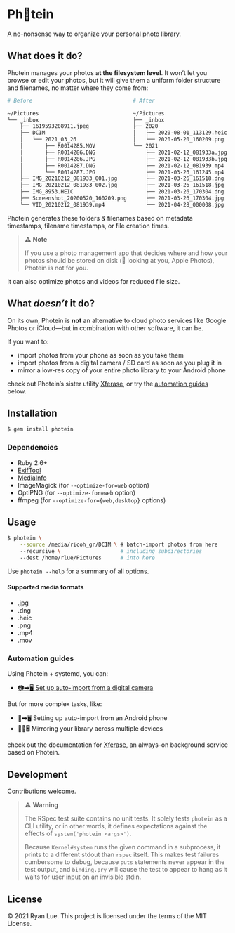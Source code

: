 Ph📸tein
========

A no-nonsense way to organize your personal photo library.

What does it do?
----------------

Photein manages your photos **at the filesystem level**.
It won’t let you browse or edit your photos,
but it will give them a uniform folder structure and filenames,
no matter where they come from:

```sh
# Before                                # After

~/Pictures                              ~/Pictures
└── _inbox                              ├── _inbox
    ├── 1619593208911.jpeg              ├── 2020
    ├── DCIM                            │   ├── 2020-08-01_113129.heic
    │   └── 2021_03_26                  │   └── 2020-05-20_160209.png
    │       ├── R0014285.MOV            └── 2021
    │       ├── R0014286.DNG                ├── 2021-02-12_081933a.jpg
    │       ├── R0014286.JPG                ├── 2021-02-12_081933b.jpg
    │       ├── R0014287.DNG                ├── 2021-02-12_081939.mp4
    │       └── R0014287.JPG                ├── 2021-03-26_161245.mp4
    ├── IMG_20210212_081933_001.jpg         ├── 2021-03-26_161518.dng
    ├── IMG_20210212_081933_002.jpg         ├── 2021-03-26_161518.jpg
    ├── IMG_8953.HEIC                       ├── 2021-03-26_170304.dng
    ├── Screenshot_20200520_160209.png      ├── 2021-03-26_170304.jpg
    └── VID_20210212_081939.mp4             └── 2021-04-28_000008.jpg
```

Photein generates these folders & filenames
based on metadata timestamps, filename timestamps, or file creation times.

> ⚠️ **Note**
>
> If you use a photo management app that decides
> where and how your photos should be stored on disk
> (👀 looking at you, Apple Photos), Photein is not for you.

It can also optimize photos and videos for reduced file size.

What _doesn’t_ it do?
---------------------

On its own, Photein is **not** an alternative
to cloud photo services like Google Photos or iCloud—but
in combination with other software, it can be.

If you want to:

* import photos from your phone as soon as you take them
* import photos from a digital camera / SD card as soon as you plug it in
* mirror a low-res copy of your entire photo library to your Android phone

check out Photein’s sister utility [Xferase][],
or try the [automation guides][] below.

[Xferase]: https://github.com/rlue/xferase
[automation guides]: #automation-guides

Installation
------------

```sh
$ gem install photein
```

### Dependencies

* Ruby 2.6+
* [ExifTool][]
* [MediaInfo][]
* ImageMagick (for `--optimize-for=web` option)
* OptiPNG (for `--optimize-for=web` option)
* ffmpeg (for `--optimize-for={web,desktop}` options)

[ExifTool]: https://exiftool.org/
[MediaInfo]: https://mediaarea.net/MediaInfo

Usage
-----

```sh
$ photein \
    --source /media/ricoh_gr/DCIM \ # batch-import photos from here
    --recursive \                   # including subdirectories
    --dest /home/rlue/Pictures      # into here
```

Use `photein --help` for a summary of all options.

#### Supported media formats

* .jpg
* .dng
* .heic
* .png
* .mp4
* .mov

### Automation guides

Using Photein + systemd, you can:

* [📷➡️🖥️ Set up auto-import from a digital camera](guides/auto-import-digital-camera.md)

But for more complex tasks, like:

* 📱➡️🖥️ Setting up auto-import from an Android phone
* 📱🔄🖥️ Mirroring your library across multiple devices

check out the documentation for [Xferase][],
an always-on background service based on Photein.

Development
-----------

Contributions welcome.

> ⚠️ **Warning**
>
> The RSpec test suite contains no unit tests.
> It solely tests `photein` as a CLI utility, or in other words,
> it defines expectations against the effects of `system('photein <args>')`.
>
> Because `Kernel#system` runs the given command in a subprocess, 
> it prints to a different stdout than `rspec` itself.
> This makes test failures cumbersome to debug,
> because `puts` statements never appear in the test output,
> and `binding.pry` will cause the test to appear to hang
> as it waits for user input on an invisible stdin.

License
-------

© 2021 Ryan Lue. This project is licensed under the terms of the MIT License.
